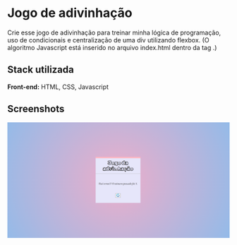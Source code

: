 
# Jogo de adivinhação 

Crie esse jogo de adivinhação para treinar minha lógica de programação, uso de condicionais e centralização de uma div utilizando flexbox. (O algoritmo Javascript está inserido no arquivo index.html dentro da tag <script></script>.)


## Stack utilizada

**Front-end:** HTML, CSS, Javascript




## Screenshots

![home portfolio](https://github.com/MoisesssDev/algoritmo_adivinhacao/blob/main/screenshot/jogo_advinhacao.png?raw=true)





